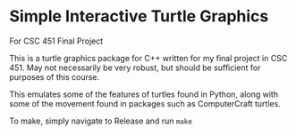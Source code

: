 # Simple Interactive Turtle Graphics
For CSC 451 Final Project

This is a turtle graphics package for C++ written for my final project in CSC 451.
May not necessarily be very robust, but should be sufficient for purposes of this
course.

This emulates some of the features of turtles found in Python, along with some of 
the movement found in packages such as ComputerCraft turtles.

To make, simply navigate to Release and run `make`
